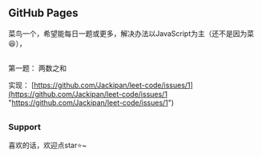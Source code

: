## GitHub Pages

菜鸟一个，希望能每日一题或更多，解决办法以JavaScript为主（还不是因为菜:laughing:），

##

第一题： 两数之和

实现：   [https://github.com/Jackipan/leet-code/issues/1](https://github.com/Jackipan/leet-code/issues/1 "https://github.com/Jackipan/leet-code/issues/1")

##

### Support

喜欢的话，欢迎点star:star:~